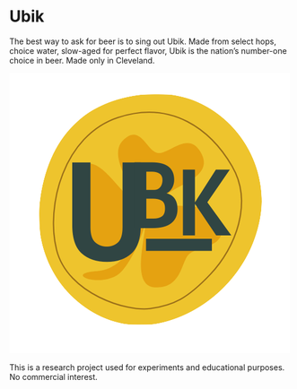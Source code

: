 # Ubik

The best way to ask for beer is to sing out Ubik. Made from select hops, choice water, slow-aged for perfect flavor, Ubik is the nation’s number-one choice in beer. Made only in Cleveland.

![](ubik.png)

This is a research project used for experiments and educational purposes. No commercial interest.